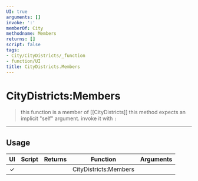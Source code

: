 ```yaml
---
UI: true
arguments: []
invoke: ':'
memberOf: City
methodname: Members
returns: []
script: false
tags:
- City/CityDistricts/_function
- function/UI
title: CityDistricts.Members
---
```

# CityDistricts:Members
> this function is a member of [[CityDistricts]]
> this method expects an implicit "self" argument. invoke it with `:`
-----
## Usage
|  UI | Script | Returns | Function | Arguments |
|:---:|:------:|-------:|:--------:|:---------|
|✓| ||CityDistricts:Members||

